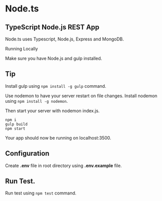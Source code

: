 # Node.ts

## TypeScript Node.js REST App

Node.ts uses Typescript, Node.js, Express and MongoDB.

Running Locally

Make sure you have Node.js and gulp installed.

## Tip
Install gulp using
<code>npm install -g gulp</code> command.

Use nodemon to have your server restart 
on file changes. Install nodemon using 
<code>npm install -g nodemon</code>.
 
Then start your server with nodemon index.js.

    npm i
    gulp build
    npm start

Your app should now be running on localhost:3500.

## Configuration

Create **.env** file in root directory 
using **.env.example** file.



## Run Test.

Run test using
<code>npm test</code> command.
